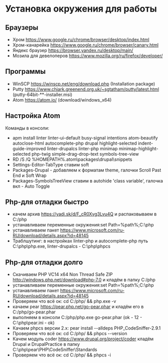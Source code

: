 # Установка окружения для работы

## Браузеры
 - Хром https://www.google.ru/chrome/browser/desktop/index.html
 - Хром-канарейка https://www.google.ru/chrome/browser/canary.html
 - Яндекс браузер https://browser.yandex.ru/desktop/main/
 - Мозила для девелоперов https://www.mozilla.org/ru/firefox/developer/

## Программы
 - WinSCP https://winscp.net/eng/download.php (Installation package)
 - Putty https://www.chiark.greenend.org.uk/~sgtatham/putty/latest.html (putty-64bit-**-installer.msi)
 - Atom https://atom.io/ (download/windows_x64) 

## Настройка Atom
Команды в консоли:
 - apm install linter linter-ui-default busy-signal intentions atom-beautify autoclose-html autocomplete-php drupal highlight-selected indent-guide-improved linter-drupalcs linter-php minimap minimap-highlight-selected php-twig simple-drag-drop-text symbols-tree-view
 - RD /S /Q %HOMEPATH%\.atom\packages\drupal\snippets
 - Settings-Editor-TabType ставим soft
 - Packages-Drupal - добавляем к форматам theme, галочки Scroll Past End и Soft Wrap
 - Packages-SymbolsTreeView ставим в autohide 'class variable', галочка вкл - Auto Toggle

## Php-для отладки быстро
 - качем архив https://yadi.sk/d/F_cR0Xvg3Lvu4Q и распаковываем в C:/php
 - устанавливаем переменные окружения:set Path=%path%;C:\php
 - устанавливаем пакет https://www.microsoft.com/ru-RU/download/details.aspx?id=48145 
 - Траблшутинг: в настройках linter-php и autocomplete-php путь C:\php\php.exe, linter-drupalcs - C:\php\phpcs
## Php-для отладки долго
 - Скачиваем PHP VC14 x64 Non Thread Safe ZIP http://windows.php.net/download#php-7.0 и кладём в папку C:/php
 - устанавливаем переменные окружения:set Path=%path%;C:\php
 - устанавливаем пакет https://www.microsoft.com/ru-RU/download/details.aspx?id=48145 
 - Проверяем что всё ок: cd C:/php/ && php.exe -v
 - качаем pear https://pear.php.net/go-pear.phar и кладём его в C:/php/go-pear.phar
 - выполняем в консоли C:/php/php.exe go-pear.phar (ok - 12 - C:\php\pear.ini - ok)
 - Качаем phpcs версии 2.x: pear install --alldeps PHP_CodeSniffer-2.9.1
 - Проверяем что всё ок: cd C:/php/ && phpcs --version
 - Качем модуль coder https://www.drupal.org/project/coder кладём Drupal и DrupalPractice в папку C:\php\pear\PHP\CodeSniffer\Standards
 - Проверяем что всё ок: cd C:/php/ && phpcs -i
